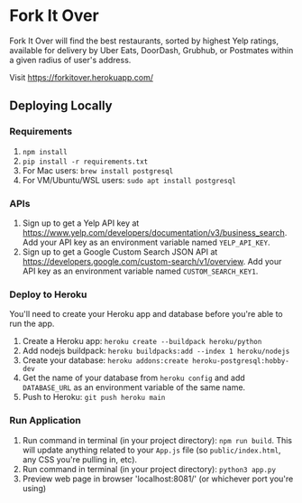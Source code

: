 # Fork It Over

Fork It Over will find the best restaurants, sorted by highest Yelp ratings,
available for delivery by Uber Eats, DoorDash, Grubhub, or Postmates within
a given radius of user's address.

Visit <https://forkitover.herokuapp.com/>

## Deploying Locally

### Requirements

1. `npm install`
2. `pip install -r requirements.txt`
3. For Mac users: `brew install postgresql`
4. For VM/Ubuntu/WSL users: `sudo apt install postgresql`

### APIs

1. Sign up to get a Yelp API key at <https://www.yelp.com/developers/documentation/v3/business_search>. Add your API key as an environment variable named `YELP_API_KEY`.
2. Sign up to get a Google Custom Search JSON API at <https://developers.google.com/custom-search/v1/overview>. Add your API key as an environment variable named `CUSTOM_SEARCH_KEY1`.

### Deploy to Heroku

You'll need to create your Heroku app and database before you're able to run the app.

1. Create a Heroku app: `heroku create --buildpack heroku/python`
2. Add nodejs buildpack: `heroku buildpacks:add --index 1 heroku/nodejs`
3. Create your database: `heroku addons:create heroku-postgresql:hobby-dev`
4. Get the name of your database from `heroku config` and add `DATABASE_URL` as an environment variable of the same name.
4. Push to Heroku: `git push heroku main`

### Run Application

1. Run command in terminal (in your project directory): `npm run build`. This will update anything related to your `App.js` file (so `public/index.html`, any CSS you're pulling in, etc).
2. Run command in terminal (in your project directory): `python3 app.py`
3. Preview web page in browser 'localhost:8081/' (or whichever port you're using)
